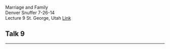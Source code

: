 Marriage and Family  
Denver Snuffer 7-26-14  
Lecture 9 St. George, Utah
[Link](https://denversnuffer.com/wp/wp-content/uploads/2015/02/09-St.-George-Transcript-Marriage-and-Family.pdf)

## Talk 9
--- 
